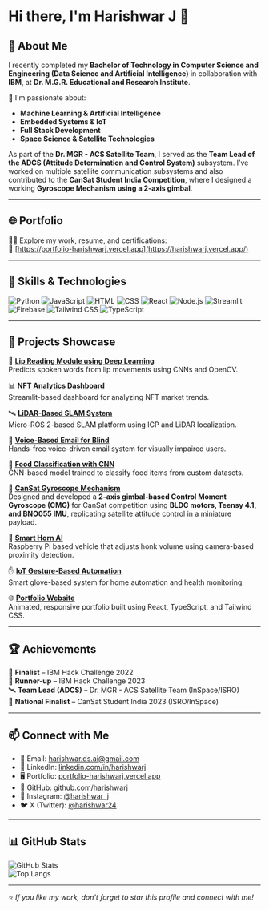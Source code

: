 # Hi there, I'm Harishwar J 👋

## 🚀 About Me

I recently completed my **Bachelor of Technology in Computer Science and Engineering (Data Science and Artificial Intelligence)** in collaboration with **IBM**, at **Dr. M.G.R. Educational and Research Institute**.

🔭 I'm passionate about:
- **Machine Learning & Artificial Intelligence**
- **Embedded Systems & IoT**
- **Full Stack Development**
- **Space Science & Satellite Technologies**

As part of the **Dr. MGR - ACS Satellite Team**, I served as the **Team Lead of the ADCS (Attitude Determination and Control System)** subsystem. I’ve worked on multiple satellite communication subsystems and also contributed to the **CanSat Student India Competition**, where I designed a working **Gyroscope Mechanism using a 2-axis gimbal**.

---

## 🌐 Portfolio

🧑‍💻 Explore my work, resume, and certifications:  
📎 [https://portfolio-harishwarj.vercel.app](https://harishwarj.vercel.app/)

---

## 🔧 Skills & Technologies

![Python](https://img.shields.io/badge/-Python-3776AB?logo=python&logoColor=white&style=flat)
![JavaScript](https://img.shields.io/badge/-JavaScript-F7DF1E?logo=javascript&logoColor=black&style=flat)
![HTML](https://img.shields.io/badge/-HTML-E34F26?logo=html5&logoColor=white&style=flat)
![CSS](https://img.shields.io/badge/-CSS-1572B6?logo=css3&logoColor=white&style=flat)
![React](https://img.shields.io/badge/-React-61DAFB?logo=react&logoColor=black&style=flat)
![Node.js](https://img.shields.io/badge/-Node.js-339933?logo=node.js&logoColor=white&style=flat)
![Streamlit](https://img.shields.io/badge/-Streamlit-FF4B4B?logo=streamlit&logoColor=white&style=flat)
![Firebase](https://img.shields.io/badge/-Firebase-FFCA28?logo=firebase&logoColor=black&style=flat)
![Tailwind CSS](https://img.shields.io/badge/-TailwindCSS-38B2AC?logo=tailwind-css&logoColor=white&style=flat)
![TypeScript](https://img.shields.io/badge/-TypeScript-3178C6?logo=typescript&logoColor=white&style=flat)

---

## 💼 Projects Showcase

🧠 **[Lip Reading Module using Deep Learning](https://github.com/harishwarj/lip-reading-dl)**  
Predicts spoken words from lip movements using CNNs and OpenCV.

📊 **[NFT Analytics Dashboard](https://github.com/harishwarj/nft-analytics-dashboard)**  
Streamlit-based dashboard for analyzing NFT market trends.

🛰️ **[LiDAR-Based SLAM System](https://github.com/harishwarj/lidar-slam-ros2)**  
Micro-ROS 2-based SLAM platform using ICP and LiDAR localization.

📧 **[Voice-Based Email for Blind](https://github.com/harishwarj/blind-mail-voice)**  
Hands-free voice-driven email system for visually impaired users.

🍱 **[Food Classification with CNN](https://github.com/harishwarj/food-cnn)**  
CNN-based model trained to classify food items from custom datasets.

🎯 **[CanSat Gyroscope Mechanism](https://github.com/harishwarj/cansat-gyro)**  
Designed and developed a **2-axis gimbal-based Control Moment Gyroscope (CMG)** for CanSat competition using **BLDC motors, Teensy 4.1, and BNO055 IMU**, replicating satellite attitude control in a miniature payload.

🚗 **[Smart Horn AI](https://github.com/harishwarj/smart-horn-ai)**  
Raspberry Pi based vehicle that adjusts honk volume using camera-based proximity detection.

✋ **[IoT Gesture-Based Automation](https://github.com/harishwarj/gesture-iot-home)**  
Smart glove-based system for home automation and health monitoring.

🌐 **[Portfolio Website](https://portfolio-harishwarj.vercel.app)**  
Animated, responsive portfolio built using React, TypeScript, and Tailwind CSS.

---

## 🏆 Achievements

🏅 **Finalist** – IBM Hack Challenge 2022  
🥈 **Runner-up** – IBM Hack Challenge 2023  
🛰️ **Team Lead (ADCS)** – Dr. MGR - ACS Satellite Team (InSpace/ISRO)  
🚀 **National Finalist** – CanSat Student India 2023 (ISRO/InSpace)

---

## 📫 Connect with Me

- 📧 Email: [harishwar.ds.ai@gmail.com](mailto:harishwar.ds.ai@gmail.com)  
- 💼 LinkedIn: [linkedin.com/in/harishwarj](https://linkedin.com/in/harishwarj)  
- 🖥️ Portfolio: [portfolio-harishwarj.vercel.app](https://portfolio-harishwarj.vercel.app)  
- 🐙 GitHub: [github.com/harishwarj](https://github.com/harishwarj)  
- 📸 Instagram: [@harishwar_j](https://instagram.com/harishwar_j)  
- 🐦 X (Twitter): [@harishwar24](https://twitter.com/harishwar24)

---

## 📊 GitHub Stats

![GitHub Stats](https://github-readme-stats.vercel.app/api?username=harishwarj&show_icons=true&theme=radical)  
![Top Langs](https://github-readme-stats.vercel.app/api/top-langs/?username=harishwarj&layout=compact&theme=radical)

---

⭐ *If you like my work, don’t forget to star this profile and connect with me!*
